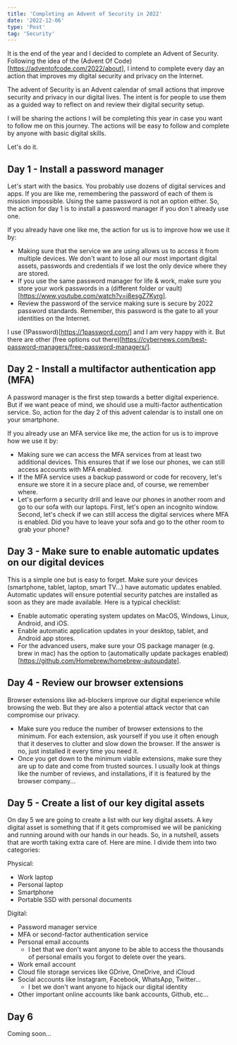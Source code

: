 ```yaml
---
title: 'Completing an Advent of Security in 2022'
date: '2022-12-06'
type: 'Post'
tag: 'Security'
---
```


It is the end of the year and I decided to complete an Advent of Security. Following the idea of the (Advent Of Code)[https://adventofcode.com/2022/about], I intend to complete every day an action that improves my digital security and privacy on the Internet.

The advent of Security is an Advent calendar of small actions that improve security and privacy in our digital lives. The intent is for people to use them as a guided way to reflect on and review their digital security setup.

I will be sharing the actions I will be completing this year in case you want to follow me on this journey. The actions will be easy to follow and complete by anyone with basic digital skills.

Let's do it.

## Day 1 - Install a password manager

Let's start with the basics. You probably use dozens of digital services and apps. If you are like me, remembering the password of each of them is mission impossible. Using the same password is not an option either. So, the action for day 1 is to install a password manager if you don´t already use one.

If you already have one like me, the action for us is to improve how we use it by:

-   Making sure that the service we are using allows us to access it from multiple devices. We don't want to lose all our most important digital assets, passwords and credentials if we lost the only device where they are stored.
-   If you use the same password manager for life & work, make sure you store your work passwords in a (different folder or vault)[https://www.youtube.com/watch?v=i8esgZ7Kyrg].
-   Review the password of the service making sure is secure by 2022 password standards. Remember, this password is the gate to all your identities on the Internet.

I use (1Password)[https://1password.com/] and I am very happy with it. But there are other (free options out there)[https://cybernews.com/best-password-managers/free-password-managers/].

## Day 2 - Install a multifactor authentication app (MFA)

A password manager is the first step towards a better digital experience. But if we want peace of mind, we should use a multi-factor authentication service. So, action for the day 2 of this advent calendar is to install one on your smartphone.

If you already use an MFA service like me, the action for us is to improve how we use it by:

-   Making sure we can access the MFA services from at least two additional devices. This ensures that if we lose our phones, we can still access accounts with MFA enabled.
-   If the MFA service uses a backup password or code for recovery, let's ensure we store it in a secure place and, of course, we remember where.
-   Let's perform a security drill and leave our phones in another room and go to our sofa with our laptops. First, let's open an incognito window. Second, let's check if we can still access the digital services where MFA is enabled. Did you have to leave your sofa and go to the other room to grab your phone?

## Day 3 - Make sure to enable automatic updates on our digital devices

This is a simple one but is easy to forget. Make sure your devices (smartphone, tablet, laptop, smart TV...) have automatic updates enabled. Automatic updates will ensure potential security patches are installed as soon as they are made available. Here is a typical checklist:

-   Enable automatic operating system updates on MacOS, Windows, Linux, Android, and iOS.
-   Enable automatic application updates in your desktop, tablet, and Android app stores.
-   For the advanced users, make sure your OS package manager (e.g. brew in mac) has the option to (automatically update packages enabled)[https://github.com/Homebrew/homebrew-autoupdate].

## Day 4 - Review our browser extensions

Browser extensions like ad-blockers improve our digital experience while browsing the web. But they are also a potential attack vector that can compromise our privacy.

-   Make sure you reduce the number of browser extensions to the minimum. For each extension, ask yourself if you use it often enough that it deserves to clutter and slow down the browser. If the answer is no, just installed it every time you need it.
-   Once you get down to the minimum viable extensions, make sure they are up to date and come from trusted sources. I usually look at things like the number of reviews, and installations, if it is featured by the browser company...

## Day 5 - Create a list of our key digital assets

On day 5 we are going to create a list with our key digital assets. A key digital asset is something that if it gets compromised we will be panicking and running around with our hands in our heads. So, in a nutshell, assets that are worth taking extra care of. Here are mine. I divide them into two categories:

Physical:

-   Work laptop
-   Personal laptop
-   Smartphone
-   Portable SSD with personal documents

Digital:

-   Password manager service
-   MFA or second-factor authentication service
-   Personal email accounts
    -   I bet that we don't want anyone to be able to access the thousands of personal emails you forgot to delete over the years.
-   Work email account
-   Cloud file storage services like GDrive, OneDrive, and iCloud
-   Social accounts like Instagram, Facebook, WhatsApp, Twitter...
    -   I bet we don't want anyone to hijack our digital identity
-   Other important online accounts like bank accounts, Github, etc...

## Day 6

Coming soon...
